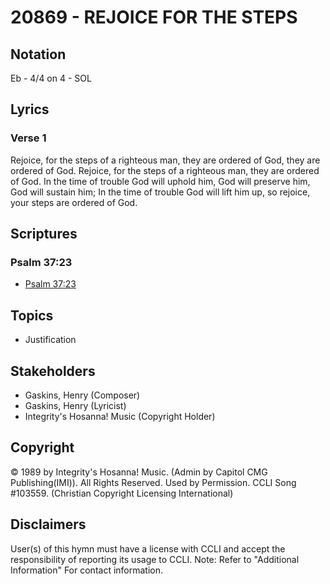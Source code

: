 # 20869 - REJOICE FOR THE STEPS

## Notation

Eb - 4/4 on 4 - SOL

## Lyrics

### Verse 1

Rejoice, for the steps of a righteous man, they are ordered of God, they are ordered of God. Rejoice, for the steps of a righteous man, they are ordered of God. In the time of trouble God will uphold him, God will preserve him, God will sustain him; In the time of trouble God will lift him up, so rejoice, your steps are ordered of God. 


## Scriptures

### Psalm 37:23

- [Psalm 37:23](https://www.biblegateway.com/passage/?search=Psalm%2037%3A23)


## Topics

- Justification

## Stakeholders

- Gaskins, Henry (Composer)
- Gaskins, Henry (Lyricist)
- Integrity's Hosanna! Music (Copyright Holder)

## Copyright

© 1989 by Integrity's Hosanna! Music. (Admin by Capitol CMG Publishing(IMI)). All Rights Reserved. Used by Permission. CCLI Song #103559.
(Christian Copyright Licensing International)

## Disclaimers

User(s) of this hymn must have a license with CCLI and accept the responsibility of reporting its usage to CCLI.
Note: Refer to "Additional Information" For contact information.

